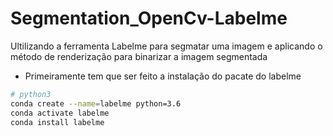 # Segmentation_OpenCv-Labelme
Ultilizando a ferramenta Labelme para segmatar uma imagem e aplicando o método de renderização para binarizar a imagem segmentada
- Primeiramente tem que ser feito a instalação do pacate do labelme
```bash
# python3
conda create --name=labelme python=3.6
conda activate labelme
conda install labelme
```
